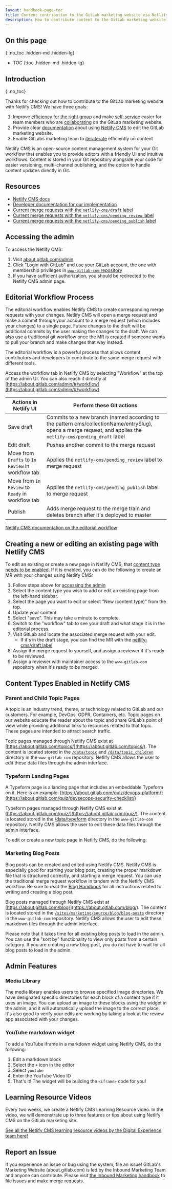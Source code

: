 ```yaml
---
layout: handbook-page-toc
title: Content contribution to the GitLab marketing website via Netlify CMS
description: How to contribute content to the GitLab marketing website using Netlify CMS
---
```

## On this page
{:.no_toc .hidden-md .hidden-lg}

- TOC
{:toc .hidden-md .hidden-lg}

## Introduction
{:.no_toc}

Thanks for checking out how to contribute to the GitLab marketing website with Netlify CMS! We have three goals:

1. Improve [efficiency for the right group](https://about.gitlab.com/handbook/values/#efficiency-for-the-right-group) and make [self-service](https://about.gitlab.com/handbook/values/#self-service-and-self-learning) easier for team members who are [collaborating](https://about.gitlab.com/handbook/values/#collaboration) on the GitLab marketing website.
2. Provide clear [documentation](https://about.gitlab.com/handbook/values/#write-things-down) about using [Netlify CMS](https://www.netlifycms.org/) to edit the GitLab marketing website.
3. Enable GitLabs marketing team to [iteraterate](https://about.gitlab.com/handbook/values/#iteration) efficiently on content

Netlify CMS is an open-source content management system for your Git workflow that enables you to provide editors with a friendly UI and intuitive workflows. Content is stored in your Git repository alongside your code for easier versioning, multi-channel publishing, and the option to handle content updates directly in Git.

## Resources

- [Netlify CMS docs](https://www.netlifycms.org/docs/intro/)
- [Developer documentation for our implementation](https://gitlab.com/gitlab-com/www-gitlab-com/-/blob/master/doc/netlifycms.md)
- [Current merge requests with the `netlify-cms/draft` label](https://gitlab.com/gitlab-com/www-gitlab-com/-/merge_requests?label_name%5B%5D=netlify-cms%2Fdraft)
- [Current merge requests with the `netlify-cms/pending_review` label](https://gitlab.com/gitlab-com/www-gitlab-com/-/merge_requests?label_name%5B%5D=netlify-cms%2Fpending_review)
- [Current merge requests with the `netlify-cms/pending_publish` label](https://gitlab.com/gitlab-com/www-gitlab-com/-/merge_requests?label_name%5B%5D=netlify-cms%2Fpending_publish)

## Accessing the admin

To access the Netlify CMS:

1. Visit [about.gitlab.com/admin](https://about.gitlab.com/admin)
1. Click "Login with GitLab" and use your GitLab account, the one with membership privileges in [`www-gitlab-com` repository](https://gitlab.com/gitlab-com/www-gitlab-com)
1. If you have sufficient authorization, you should be redirected to the Netlify CMS admin page.

## Editorial Workflow Process 

The editorial workflow enables Netlify CMS to create corresponding merge requests with your changes. Netlify CMS will open a merge request and make a commit through your account to a merge request (which includes your changes) to a single page. Future changes to the draft will be additional commits by the user making the changes to the draft. We can also use a traditional git workflow once the MR is created if someone wants to pull your branch and make changes that way instead. 

The editorial workflow is a powerful process that allows content contributors and developers to contribute to the same merge request with different tools.

Access the workflow tab in Netlify CMS by selecting "Workflow" at the top of the admin UI. You can also reach it directly at [https://about.gitlab.com/admin/#/workflow](https://about.gitlab.com/admin/#/workflow)

| Actions in Netlify UI      | Perform these Git actions |
| ----------- | ----------- |
| Save draft | Commits to a new branch (named according to the pattern cms/collectionName/entrySlug), opens a merge request, and applies the `netlify-cms/pending_draft` label |
| Edit draft   | Pushes another commit to the merge request |
| Move from `Drafts` to  `In Review` in workflow tab | Applies the `netlify-cms/pending_review` label to merge request |
| Move from `In Review` to `Ready` in workflow tab | Applies the `netlify-cms/pending_publish` label to merge request |
| Publish  | Adds merge request to the merge train and deletes branch after it's deployed to master |

[Netlify CMS documentation on the editorial workflow](https://www.netlifycms.org/docs/configuration-options/#publish-mode)

## Creating a new or editing an existing page with Netlify CMS

To edit an existing or create a new page in Netlify CMS, that [content type needs to be enabled](/handbook/marketing/netlifycms#content-types-enabled-in-netlify-cms). If it is enabled, you can do the following to create an MR with your changes using Netlify CMS:

1. Follow steps above for [accessing the admin](/handbook/marketing/netlifycms#accessing-the-admin)
2. Select the content type you wish to add or edit an existing page from the left-hand sidebar.
3. Select the page you want to edit or select "New (content type)" from the top.
4. Update your content.
5. Select "save". This may take a minute to complete.
6. Switch to the "workflow" tab to see your draft and what stage it is in the editorial process.
7. Visit GitLab and locate the associated merge request with your edit.
    - If it's in the draft stage, you can find the MR with the [netlify-cms/draft label](https://gitlab.com/gitlab-com/www-gitlab-com/-/merge_requests?scope=all&utf8=%E2%9C%93&state=opened&label_name%5B%5D=netlify-cms%2Fdraft)
8. Assign the merge request to yourself, and assign a reviewer if it's ready to be reviewed.
9. Assign a reviewer with maintainer access to the `www-gitlab-com` repository when it's ready to be merged.

## Content Types Enabled in Netlify CMS

### Parent and Child Topic Pages

A topic is an industry trend, theme, or technology related to GitLab and our customers. For example, DevOps, GDPR, Containers, etc. Topic pages on our website educate the reader about the topic and share GitLab’s point of view while providing additional links to resources related to that topic. These pages are intended to attract search traffic.

Topic pages managed through Netlify CMS exist at [https://about.gitlab.com/topics/](https://about.gitlab.com/topics/). The content is located stored in the [`/data/topic`](https://gitlab.com/gitlab-com/www-gitlab-com/-/tree/master/data/topic) and [`/data/topic_children`](https://gitlab.com/gitlab-com/www-gitlab-com/-/tree/master/data/topic_children) directory in the `www-gitlab-com` repository. Netlify CMS allows the user to edit these data files through the admin interface.

### Typeform Landing Pages

A Typeform page is a landing page that includes an embeddable Typeform on it. Here is an example: [https://about.gitlab.com/quiz/devops-platform/](https://about.gitlab.com/quiz/devsecops-security-checklist/)

Typeform pages managed through Netlify CMS exist at [https://about.gitlab.com/quiz/](https://about.gitlab.com/quiz/). The content is located stored in the [/data/typeform](https://gitlab.com/gitlab-com/www-gitlab-com/-/tree/master/data/typeform) directory in the `www-gitlab-com` repository. Netlify CMS allows the user to edit these data files through the admin interface.

To edit or create a new topic page in Netlify CMS, do the following:

### Marketing Blog Posts

Blog posts can be created and edited using Netlify CMS. Netlify CMS is especially good for starting your blog post, creating the proper markdown file that is structured correctly, and starting a merge request. You can use the traditional merge request workflow in tandem with the Netlify CMS workflow. Be sure to read the [Blog Handbook](https://about.gitlab.com/handbook/marketing/blog/) for all instructions related to writing and creating a blog post.

Blog posts managed through Netlify CMS exist at [https://about.gitlab.com/blog/](https://about.gitlab.com/blog/). The content is located stored in the [`/sites/marketing/source/blog/blog-posts`](https://gitlab.com/gitlab-com/www-gitlab-com/-/tree/master/sites/marketing/source/blog/blog-posts) directory in the `www-gitlab-com` repository. Netlify CMS allows the user to edit these markdown files through the admin interface.

Please note that it takes time for all existing blog posts to load in the admin. You can use the "sort by" functionality to view only posts from a certain category. If you are creating a new blog post, you do not have to wait for all blog posts to load in the admin.

## Admin Features

### Media Library

The media library enables users to browse specified image directories. We have designated specific directories for each block of a content type if it uses an image. You can upload an image to these blocks using the widget in the admin, and it will automatically upload the image to the correct place. It's also good to verify your edits are working by taking a look at the review app associated with your changes.

### YouTube markdown widget

To add a YouTube iframe in a markdown widget using Netlify CMS, do the following:

1. Edit a markdown block
1. Select the `+` icon in the editor
1. Select `youtube`
1. Enter the YouTube Video ID
1. That's it! The widget will be building the `<iframe>` code for you!

## Learning Resource Videos

Every two weeks, we create a Netlify CMS Learning Resource video. In the video, we will demonstrate up to three features or tips about using Netlify CMS on the GitLab marketing site.

[See all the Netlify CMS learning resource videos by the Digital Experience team here!](https://www.youtube.com/playlist?list=PL05JrBw4t0KpF23RDebkNFjB4dNRlvoGN)

## Report an Issue

If you experience an issue or bug using the system, file an issue! GitLab's Marketing Website (about.gitlab.com) is led by the Inbound Marketing Team and anyone can contribute. Please visit [the Inbound Marketing handbook](https://about.gitlab.com/handbook/marketing/inbound-marketing/#requesting-support) to file issues and make merge requests.